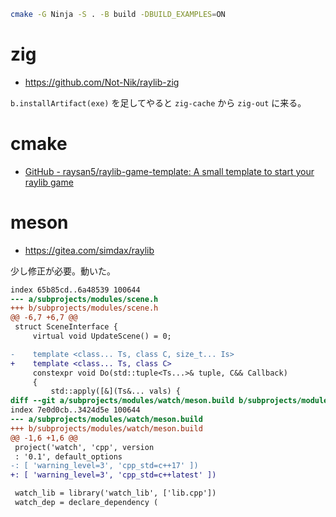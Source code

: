 ```sh
cmake -G Ninja -S . -B build -DBUILD_EXAMPLES=ON
```

# zig

- https://github.com/Not-Nik/raylib-zig

`b.installArtifact(exe)` を足してやると `zig-cache` から `zig-out` に来る。

# cmake

- [GitHub - raysan5/raylib-game-template: A small template to start your raylib game](https://github.com/raysan5/raylib-game-template)

# meson

- https://gitea.com/simdax/raylib

少し修正が必要。動いた。

```diff
index 65b85cd..6a48539 100644
--- a/subprojects/modules/scene.h
+++ b/subprojects/modules/scene.h
@@ -6,7 +6,7 @@
 struct SceneInterface {
     virtual void UpdateScene() = 0;

-    template <class... Ts, class C, size_t... Is>
+    template <class... Ts, class C>
     constexpr void Do(std::tuple<Ts...>& tuple, C&& Callback)
     {
         std::apply([&](Ts&... vals) {
diff --git a/subprojects/modules/watch/meson.build b/subprojects/modules/watch/meson.build
index 7e0d0cb..3424d5e 100644
--- a/subprojects/modules/watch/meson.build
+++ b/subprojects/modules/watch/meson.build
@@ -1,6 +1,6 @@
 project('watch', 'cpp', version
 : '0.1', default_options
-: [ 'warning_level=3', 'cpp_std=c++17' ])
+: [ 'warning_level=3', 'cpp_std=c++latest' ])

 watch_lib = library('watch_lib', ['lib.cpp'])
 watch_dep = declare_dependency (
```
